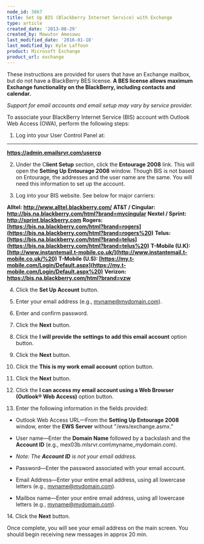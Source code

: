 ```yaml
---
node_id: 3667
title: Set Up BIS (Blackberry Internet Service) with Exchange
type: article
created_date: '2013-08-29'
created_by: Mawutor Amesawu
last_modified_date: '2016-01-18'
last_modified_by: Kyle Laffoon
product: Microsoft Exchange
product_url: exchange
---
```


These instructions are provided for users that have an Exchange mailbox,
but do not have a BlackBerry BES license. **A BES license allows maximum
Exchange functionality on the BlackBerry, including contacts and
calendar.**

*Support for email accounts and email setup may vary by service
provider.*

To associate your BlackBerry Internet Service (BIS) account with Outlook
Web Access (OWA), perform the following steps:

1. Log into your User Control Panel at:
** **
**<https://admin.emailsrvr.com/usercp>**


2. Under the C**lient Setup** section, click the **Entourage 2008**
link. This will open the **Setting Up Entourage 2008** window. Though
BIS is not based on Entourage, the addresses and the user name are the
same. You will need this information to set up the account.

3. Log into your BIS website. See below for major carriers:

**Alltel: <http://www.alltel.blackberry.com/>**
**AT&T / Cingular:
<http://bis.na.blackberry.com/html?brand=mycingular>**
**Nextel / Sprint: <http://sprint.blackberry.com>**
**Rogers:
[https://bis.na.blackberry.com/html?brand=rogers](https://bis.na.blackberry.com/html?brand=rogers%20)**
**Telus:
[https://bis.na.blackberry.com/html?brand=telus](https://bis.na.blackberry.com/html?brand=telus%20)**
**T-Mobile (U.K):
[http://www.instantemail.t-mobile.co.uk/](http://www.instantemail.t-mobile.co.uk/%20)**
**T-Mobile (U.S):
[https://my.t-mobile.com/Login/Default.aspx](https://my.t-mobile.com/Login/Default.aspx%20)**
**Verizon: <https://bis.na.blackberry.com/html?brand=vzw>**

4. Click the **Set Up Account** button.

5. Enter your email address (e.g., myname@mydomain.com).

6. Enter and confirm password.

7. Click the **Next** button.

8. Click the **I will provide the settings to add this email account**
option button.

9. Click the **Next** button.

10. Click the **This is my work email account** option button.

11. Click the **Next** button.

12. Click the **I can access my email account using a Web Browser
(Outlook&reg; Web Access)** option button.

13. Enter the following information in the fields provided:


-   Outlook Web Access URL&mdash;From the **Setting Up Entourage 2008**
    window, enter the **EWS Server** without "/ews/exchange.asmx."


-   User name&mdash;Enter the **Domain Name** followed by a backslash and the
    **Account ID** (e.g., mex03b.mlsrvr.com\\myname\_mydomain.com).


-   *Note: The **Account ID** is not your email address.*


-   Password&mdash;Enter the password associated with your email account.


-   Email Address&mdash;Enter your entire email address, using all lowercase
    letters (e.g., myname@mydomain.com).


-   Mailbox name&mdash;Enter your entire email address, using all lowercase
    letters (e.g., myname@mydomain.com).



14\. Click the **Next** button.

Once complete, you will see your email address on the main screen. You
should begin receiving new messages in approx 20 min.

